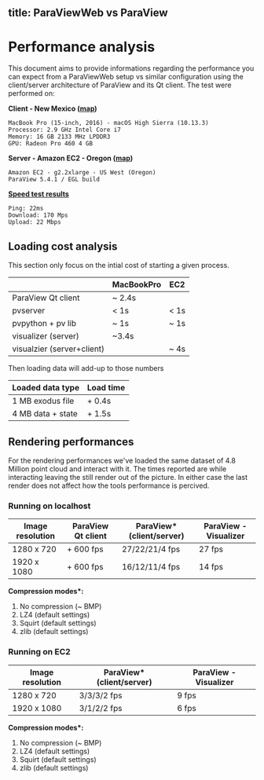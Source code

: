 title: ParaViewWeb vs ParaView
---
# Performance analysis

This document aims to provide informations regarding the performance you can expect from a ParaViewWeb setup vs similar configuration using the client/server architecture of ParaView and its Qt client.
The test were performed on:

__Client - New Mexico ([map](https://www.google.com/maps/dir/Santa+Fe,+NM/Amazon+Data+Center,+Boardman,+OR+97818/@40.5028874,-117.2515113,6z/data=!3m1!4b1!4m13!4m12!1m5!1m1!1s0x87185043e79852a9:0x8c902373fd88df40!2m2!1d-105.937799!2d35.6869752!1m5!1m1!1s0x54a2b2b4a09c7c29:0x6cfb9b9e8655843!2m2!1d-119.6536926!2d45.8409449))__
```
MacBook Pro (15-inch, 2016) - macOS High Sierra (10.13.3)
Processor: 2.9 GHz Intel Core i7
Memory: 16 GB 2133 MHz LPDDR3
GPU: Radeon Pro 460 4 GB
```

__Server - Amazon EC2 - Oregon ([map](https://www.google.com/maps/dir/Santa+Fe,+NM/Amazon+Data+Center,+Boardman,+OR+97818/@40.5028874,-117.2515113,6z/data=!3m1!4b1!4m13!4m12!1m5!1m1!1s0x87185043e79852a9:0x8c902373fd88df40!2m2!1d-105.937799!2d35.6869752!1m5!1m1!1s0x54a2b2b4a09c7c29:0x6cfb9b9e8655843!2m2!1d-119.6536926!2d45.8409449))__
```
Amazon EC2 - g2.2xlarge - US West (Oregon)
ParaView 5.4.1 / EGL build
```

__[Speed test results](http://www.speedtest.net/)__
```
Ping: 22ms
Download: 170 Mps
Upload: 22 Mbps
```

## Loading cost analysis

This section only focus on the intial cost of starting a given process.

|                            | MacBookPro |  EC2 |
| -------------------------- | -----------| ---- |
| ParaView Qt client         |     ~ 2.4s |      |
| pvserver                   |       < 1s | < 1s |
| pvpython + pv lib          |       ~ 1s | ~ 1s |
| visualizer (server)        |      ~3.4s |      |
| visualzier (server+client) |            | ~ 4s |

Then loading data will add-up to those numbers

| Loaded data type  | Load time |
| ----------------- | --------- |
| 1 MB exodus file  |    + 0.4s |
| 4 MB data + state |    + 1.5s |

## Rendering performances

For the rendering performances we've loaded the same dataset of 4.8 Million point cloud and interact with it. The times reported are while interacting leaving the still render out of the picture. In either case the last render does not affect how the tools performance is percived. 

### Running on __localhost__

| Image resolution | ParaView Qt client | ParaView* (client/server) | ParaView - Visualizer |
| ---------------- | ------------------ | ------------------------- | --------------------- |
| 1280 x 720       | + 600 fps          | 27/22/21/4 fps            | 27 fps                |
| 1920 x 1080      | + 600 fps          | 16/12/11/4 fps            | 14 fps                |

__Compression modes\*:__
 1) No compression (~ BMP)
 2) LZ4 (default settings)
 3) Squirt (default settings)
 4) zlib (default settings)

### Running on __EC2__

| Image resolution | ParaView* (client/server) | ParaView - Visualizer |
| ---------------- | ------------------------- | --------------------- |
| 1280 x 720       | 3/3/3/2 fps               | 9 fps                 |
| 1920 x 1080      | 3/1/2/2 fps               | 6 fps                 |

__Compression modes\*:__
 1) No compression (~ BMP)
 2) LZ4 (default settings)
 3) Squirt (default settings)
 4) zlib (default settings)
